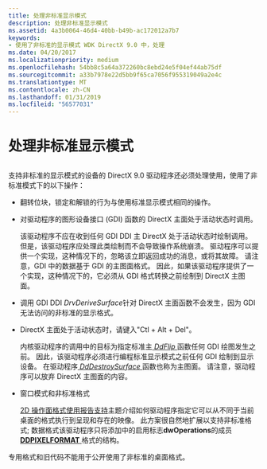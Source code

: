 ```yaml
---
title: 处理非标准显示模式
description: 处理非标准显示模式
ms.assetid: 4a3b0064-46d4-40bb-b49b-ac172012a7b7
keywords:
- 使用了非标准的显示模式 WDK DirectX 9.0 中，处理
ms.date: 04/20/2017
ms.localizationpriority: medium
ms.openlocfilehash: 54bb8c5a64a372260bc8ebd24e5f04ef44ab75df
ms.sourcegitcommit: a33b7978e22d5bb9f65ca7056f955319049a2e4c
ms.translationtype: MT
ms.contentlocale: zh-CN
ms.lasthandoff: 01/31/2019
ms.locfileid: "56577031"
---
```

# <a name="handling-nonstandard-display-modes"></a>处理非标准显示模式


## <span id="ddk_handling_nonstandard_display_modes_gg"></span><span id="DDK_HANDLING_NONSTANDARD_DISPLAY_MODES_GG"></span>


支持非标准的显示模式的设备的 DirectX 9.0 驱动程序还必须处理使用，使用了非标准模式下的以下操作：

-   翻转位块，锁定和解锁的行为与使用标准显示模式相同的操作。

-   对驱动程序的图形设备接口 (GDI) 函数的 DirectX 主面处于活动状态时调用。

    该驱动程序不应在收到任何 GDI DDI 主 DirectX 处于活动状态时绘制调用。 但是，该驱动程序应处理此类绘制而不会导致操作系统崩溃。 驱动程序可以提供一个实现，这种情况下的，忽略该立即返回成功的消息，或将其故障。 请注意，GDI 中的数据基于 GDI 的主图面格式。 因此，如果该驱动程序提供了一个实现，这种情况下的，它必须从 GDI 格式转换之前绘制到 DirectX 主图面。

-   调用 GDI DDI *DrvDeriveSurface*针对 DirectX 主面函数不会发生，因为 GDI 无法访问的非标准的显示格式。

-   DirectX 主面处于活动状态时，请键入"Ctl + Alt + Del"。

    内核驱动程序的调用中的目标为指定标准主[ *DdFlip* ](https://msdn.microsoft.com/library/windows/hardware/ff549306)函数任何 GDI 绘图发生之前。 因此，该驱动程序必须进行编程标准显示模式之前任何 GDI 绘制到显示设备。 在驱动程序[ *DdDestroySurface* ](https://msdn.microsoft.com/library/windows/hardware/ff549281)函数也称为主图面。 请注意，驱动程序可以放弃 DirectX 主图面的内容。

-   窗口模式和非标准格式

    [2D 操作面格式使用报告支持](reporting-support-for-2d-operations-using-surface-formats.md)主题介绍如何驱动程序指定它可以从不同于当前桌面的格式执行到呈现和存在的映像。 此方案很自然地扩展以支持非标准格式; 数据格式该驱动程序只将添加中的启用标志**dwOperations**的成员[ **DDPIXELFORMAT** ](https://msdn.microsoft.com/library/windows/hardware/ff550274)格式的结构。

专用格式和旧代码不能用于公开使用了非标准的桌面格式。

 

 





